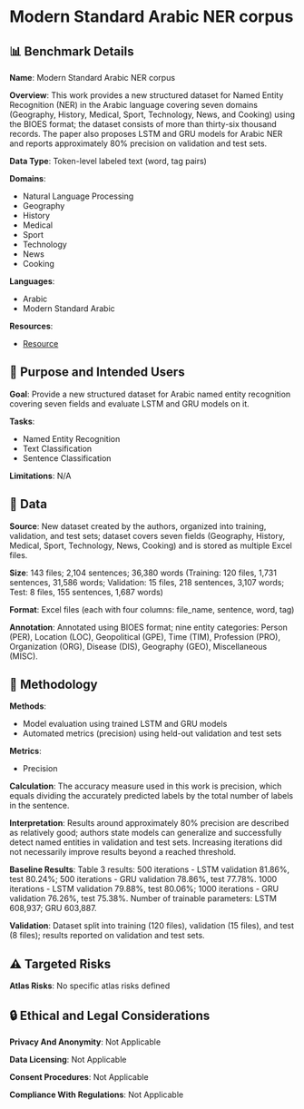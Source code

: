 # Modern Standard Arabic NER corpus

## 📊 Benchmark Details

**Name**: Modern Standard Arabic NER corpus

**Overview**: This work provides a new structured dataset for Named Entity Recognition (NER) in the Arabic language covering seven domains (Geography, History, Medical, Sport, Technology, News, and Cooking) using the BIOES format; the dataset consists of more than thirty-six thousand records. The paper also proposes LSTM and GRU models for Arabic NER and reports approximately 80% precision on validation and test sets.

**Data Type**: Token-level labeled text (word, tag pairs)

**Domains**:
- Natural Language Processing
- Geography
- History
- Medical
- Sport
- Technology
- News
- Cooking

**Languages**:
- Arabic
- Modern Standard Arabic

**Resources**:
- [Resource](N/A)

## 🎯 Purpose and Intended Users

**Goal**: Provide a new structured dataset for Arabic named entity recognition covering seven fields and evaluate LSTM and GRU models on it.

**Tasks**:
- Named Entity Recognition
- Text Classification
- Sentence Classification

**Limitations**: N/A

## 💾 Data

**Source**: New dataset created by the authors, organized into training, validation, and test sets; dataset covers seven fields (Geography, History, Medical, Sport, Technology, News, Cooking) and is stored as multiple Excel files.

**Size**: 143 files; 2,104 sentences; 36,380 words (Training: 120 files, 1,731 sentences, 31,586 words; Validation: 15 files, 218 sentences, 3,107 words; Test: 8 files, 155 sentences, 1,687 words)

**Format**: Excel files (each with four columns: file_name, sentence, word, tag)

**Annotation**: Annotated using BIOES format; nine entity categories: Person (PER), Location (LOC), Geopolitical (GPE), Time (TIM), Profession (PRO), Organization (ORG), Disease (DIS), Geography (GEO), Miscellaneous (MISC).

## 🔬 Methodology

**Methods**:
- Model evaluation using trained LSTM and GRU models
- Automated metrics (precision) using held-out validation and test sets

**Metrics**:
- Precision

**Calculation**: The accuracy measure used in this work is precision, which equals dividing the accurately predicted labels by the total number of labels in the sentence.

**Interpretation**: Results around approximately 80% precision are described as relatively good; authors state models can generalize and successfully detect named entities in validation and test sets. Increasing iterations did not necessarily improve results beyond a reached threshold.

**Baseline Results**: Table 3 results: 500 iterations - LSTM validation 81.86%, test 80.24%; 500 iterations - GRU validation 78.86%, test 77.78%. 1000 iterations - LSTM validation 79.88%, test 80.06%; 1000 iterations - GRU validation 76.26%, test 75.38%. Number of trainable parameters: LSTM 608,937; GRU 603,887.

**Validation**: Dataset split into training (120 files), validation (15 files), and test (8 files); results reported on validation and test sets.

## ⚠️ Targeted Risks

**Atlas Risks**:
No specific atlas risks defined

## 🔒 Ethical and Legal Considerations

**Privacy And Anonymity**: Not Applicable

**Data Licensing**: Not Applicable

**Consent Procedures**: Not Applicable

**Compliance With Regulations**: Not Applicable
